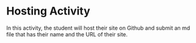 # Hosting Activity

In this activity, the student will host their site on Github and submit an md file that has their name and the URL of their site.